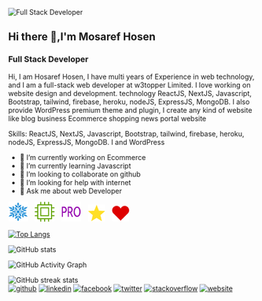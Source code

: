 ![Full Stack Developer](https://media-exp1.licdn.com/dms/image/C5616AQEvPRnP6q1pTQ/profile-displaybackgroundimage-shrink_350_1400/0/1662828275976?e=1668038400&v=beta&t=Mya5vN2SvsiOF42cKMCR5rlYNNoAnGsCTs5jMoP0Gaw)

## Hi there 👋,I'm Mosaref Hosen
### Full Stack Developer


Hi, I am Hosaref Hosen, I have multi years of Experience in web technology, and I am a full-stack web developer at w3topper Limited. I love working on website design and development. technology ReactJS, NextJS, Javascript, Bootstrap, tailwind, firebase, heroku, nodeJS, ExpressJS, MongoDB. I also provide WordPress premium theme and plugin, I create any kind of website like blog business Ecommerce shopping news portal website

Skills: ReactJS, NextJS, Javascript, Bootstrap, tailwind, firebase, heroku, nodeJS, ExpressJS, MongoDB. I and WordPress

- 🔭 I’m currently working on Ecommerce 
- 🌱 I’m currently learning Javascript 
- 👯 I’m looking to collaborate on github 
- 🤔 I’m looking for help with internet 
- 💬 Ask me about web Developer 




<a href='https://archiveprogram.github.com/'><img src='https://raw.githubusercontent.com/acervenky/animated-github-badges/master/assets/acbadge.gif' width='40' height='40'></a> <a href='https://docs.github.com/en/developers'><img src='https://raw.githubusercontent.com/acervenky/animated-github-badges/master/assets/devbadge.gif' width='40' height='40'></a> <a href='https://github.com/pricing'><img src='https://raw.githubusercontent.com/acervenky/animated-github-badges/master/assets/pro.gif' width='40' height='40'></a> <a href='https://stars.github.com/'><img src='https://raw.githubusercontent.com/acervenky/animated-github-badges/master/assets/starbadge.gif' width='35' height='35'></a> <a href='https://docs.github.com/en/github/supporting-the-open-source-community-with-github-sponsors'><img src='https://raw.githubusercontent.com/acervenky/animated-github-badges/master/assets/sponsorbadge.gif' width='35' height='35'></a> 

[![Top Langs](https://github-readme-stats.vercel.app/api/top-langs/?username=MOSAREF-HOSEN)](https://github.com/anuraghazra/github-readme-stats)

![GitHub stats](https://github-readme-stats.vercel.app/api?username=MOSAREF-HOSEN&show_icons=true&count_private=true)  

![GitHub Activity Graph](https://activity-graph.herokuapp.com/graph?username=MOSAREF-HOSEN)  

![GitHub streak stats](https://github-readme-streak-stats.herokuapp.com/?user=MOSAREF-HOSEN)  
[<img src='https://cdn.jsdelivr.net/npm/simple-icons@3.0.1/icons/github.svg' alt='github' height='40'>](https://github.com/MOSAREF-HOSEN)  [<img src='https://cdn.jsdelivr.net/npm/simple-icons@3.0.1/icons/linkedin.svg' alt='linkedin' height='40'>](https://www.linkedin.com/in/webprogrammar/)  [<img src='https://cdn.jsdelivr.net/npm/simple-icons@3.0.1/icons/facebook.svg' alt='facebook' height='40'>](https://www.facebook.com/webprogrammar10)  [<img src='https://cdn.jsdelivr.net/npm/simple-icons@3.0.1/icons/twitter.svg' alt='twitter' height='40'>](https://twitter.com/web_programmar)  [<img src='https://cdn.jsdelivr.net/npm/simple-icons@3.0.1/icons/stackoverflow.svg' alt='stackoverflow' height='40'>](https://stackoverflow.com/users/users/19066150/mostofa)  [<img src='https://cdn.jsdelivr.net/npm/simple-icons@3.0.1/icons/icloud.svg' alt='website' height='40'>](https://mostofacv.netlify.app)  

